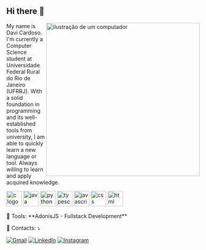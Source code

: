 ## Hi there 👋 

<img src="https://raw.githubusercontent.com/MicaelliMedeiros/micaellimedeiros/master/image/computer-illustration.png" alt="ilustração de um computador" min-width="400px" max-width="400px" width="400px" align="right">

<p align="left"> 
  My name is Davi Cardoso.<br>
  I'm currently a Computer Science student at Universidade Federal Rural do Rio de Janeiro (UFRRJ). With a solid foundation in programming and its well-established tools from university, I am able to quickly learn a new language or tool. Always willing to learn and apply acquired knowledge.
</p>

<p align="left">
<img src="https://skillicons.dev/icons?i=c" height="40" alt="c logo" /> <img src="https://skillicons.dev/icons?i=java" height="40" alt="java logo" /> <img src="https://skillicons.dev/icons?i=python" height="40" alt="python logo" /> <img src="https://skillicons.dev/icons?i=typescript" height="40" alt="typescript logo" /> <img src="https://skillicons.dev/icons?i=javascript" height="40" alt="javascript logo" /> <img src="https://skillicons.dev/icons?i=css" height="40" alt="css logo" /> <img src="https://skillicons.dev/icons?i=html" height="40" alt="html logo" />
</p>

<p align="left">
  💼 Tools: **AdonisJS - Fullstack Development**
</p>

<p align="left">
  💌 Contacts: ⤵️
</p>

<p align="left">
  <a href="https://mail.google.com/mail/u/davideoliveira2003@gmail.com" title="Gmail">
  <img src="https://img.shields.io/badge/-Gmail-FF0000?style=flat-square&labelColor=FF0000&logo=gmail&logoColor=white&link=https://mail.google.com/mail/u/davideoliveira2003@gmail.com." alt="Gmail"/></a>
  <a href="https://www.linkedin.com/in/davi-cardoso-874417331/" title="LinkedIn">
  <img src="https://img.shields.io/badge/-Linkedin-0e76a8?style=flat-square&logo=Linkedin&logoColor=white&link=https://www.linkedin.com/in/davi-cardoso-874417331/" alt="LinkedIn"/></a>
  <a href="https://www.instagram.com/davicardoso333/" title="Instagram">
  <img src="https://img.shields.io/badge/-Instagram-DF0174?style=flat-square&labelColor=DF0174&logo=instagram&logoColor=white&link=https://www.instagram.com/davicardoso333/" alt="Instagram"/></a>
</p>

